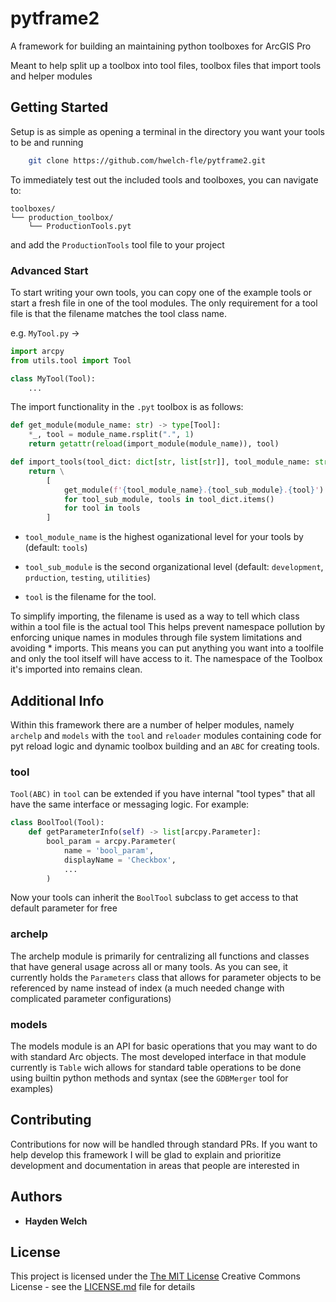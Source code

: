 # pytframe2

A framework for building an maintaining python toolboxes for ArcGIS Pro 

Meant to help split up a toolbox into tool files, toolbox files that import tools
and helper modules

## Getting Started

Setup is as simple as opening a terminal in the directory you want your tools to be and running
    
```sh
    git clone https://github.com/hwelch-fle/pytframe2.git
``` 

To immediately test out the included tools and toolboxes, you can navigate to:

    toolboxes/
    └── production_toolbox/
        └── ProductionTools.pyt

and add the `ProductionTools` tool file to your project

### Advanced Start
To start writing your own tools, you can copy one of the example tools or start a fresh file in one of the tool modules. The only requirement for a tool file is that the filename matches the tool class name.

e.g. `MyTool.py` ->
```python
import arcpy
from utils.tool import Tool

class MyTool(Tool):
    ...
```
The import functionality in the `.pyt` toolbox is as follows:
```python
def get_module(module_name: str) -> type[Tool]:
    *_, tool = module_name.rsplit(".", 1)
    return getattr(reload(import_module(module_name)), tool)

def import_tools(tool_dict: dict[str, list[str]], tool_module_name: str = "tools") -> list[type[Tool]]:
    return \
        [
            get_module(f'{tool_module_name}.{tool_sub_module}.{tool}')
            for tool_sub_module, tools in tool_dict.items()
            for tool in tools
        ]
```

- `tool_module_name` is the highest oganizational level for your tools by (default: `tools`)

- `tool_sub_module` is the second organizational level (default: `development`, `prduction`, `testing`, `utilities`)

- `tool` is the filename for the tool.

To simplify importing, the filename is used as a way to tell which class within a tool file is the actual tool
This helps prevent namespace pollution by enforcing unique names in modules through file system limitations and avoiding * imports. This means you can put anything you want into a toolfile and only the tool itself will have access to it. The namespace of the Toolbox it's imported into remains clean.


## Additional Info

Within this framework there are a number of helper modules, namely `archelp` and `models` with the `tool` and `reloader` modules containing code for pyt reload logic and dynamic toolbox building and an `ABC` for creating tools. 

### tool
`Tool(ABC)` in `tool` can be extended if you have internal "tool types" that all have the same interface or messaging logic. For example:
```python
class BoolTool(Tool):
    def getParameterInfo(self) -> list[arcpy.Parameter]:
        bool_param = arcpy.Parameter(
            name = 'bool_param',
            displayName = 'Checkbox',
            ...
        )
```
Now your tools can inherit the `BoolTool` subclass to get access to that default parameter for free

### archelp
The archelp module is primarily for centralizing all functions and classes that have general usage across all or many tools. As you can see, it currently holds the `Parameters` class that allows for parameter objects to be referenced by name instead of index (a much needed change with complicated parameter configurations)

### models
The models module is an API for basic operations that you may want to do with standard Arc objects. The most developed interface in that module currently is `Table` wich allows for standard table operations to be done using builtin python methods and syntax (see the `GDBMerger` tool for examples)

## Contributing

Contributions for now will be handled through standard PRs. If you want to help develop this framework
I will be glad to explain and prioritize development and documentation in areas that people are interested in

## Authors

  - **Hayden Welch**

## License

This project is licensed under the [The MIT License](LICENSE)
Creative Commons License - see the [LICENSE.md](LICENSE.md) file for
details
